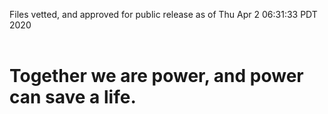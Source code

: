 Files vetted, and approved for public release as of Thu Apr  2 06:31:33 PDT 2020<br><br><h1>Together we are power, and power can save a life.</h1>
